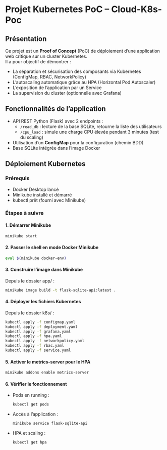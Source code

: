 # Projet Kubernetes PoC – Cloud-K8s-Poc

## Présentation

Ce projet est un **Proof of Concept** (PoC) de déploiement d’une application web critique sur un cluster Kubernetes.  
Il a pour objectif de démontrer :

- La séparation et sécurisation des composants via Kubernetes (ConfigMap, RBAC, NetworkPolicy)
- L’autoscaling automatique grâce au HPA (Horizontal Pod Autoscaler)
- L’exposition de l’application par un Service
- La supervision du cluster (optionnelle avec Grafana)

## Fonctionnalités de l’application

- API REST Python (Flask) avec 2 endpoints :
  - `/read_db` : lecture de la base SQLite, retourne la liste des utilisateurs
  - `/cpu_load` : simule une charge CPU élevée pendant 3 minutes (test du scaling)
- Utilisation d’un **ConfigMap** pour la configuration (chemin BDD)
- Base SQLite intégrée dans l’image Docker

## Déploiement Kubernetes

### Prérequis

- Docker Desktop lancé
- Minikube installé et démarré
- kubectl prêt (fourni avec Minikube)

### Étapes à suivre

#### 1. Démarrer Minikube

```bash
minikube start
```

#### 2. Passer le shell en mode Docker Minikube

```bash
eval $(minikube docker-env)
```

#### 3. Construire l’image dans Minikube

Depuis le dossier app/ :

```bash
minikube image build -t flask-sqlite-api:latest .
```

#### 4. Déployer les fichiers Kubernetes

Depuis le dossier k8s/ :

```bash
kubectl apply -f configmap.yaml
kubectl apply -f deployment.yaml
kubectl apply -f grafana.yaml
kubectl apply -f hpa.yaml
kubectl apply -f networkpolicy.yaml
kubectl apply -f rbac.yaml
kubectl apply -f service.yaml
```

#### 5. Activer le metrics-server pour le HPA

```bash
minikube addons enable metrics-server
```

#### 6. Vérifier le fonctionnement

- Pods en running :
  ```bash
  kubectl get pods
  ```
- Accès à l’application :
  ```bash
  minikube service flask-sqlite-api
  ```
- HPA et scaling :
  ```bash
  kubectl get hpa
  ```
